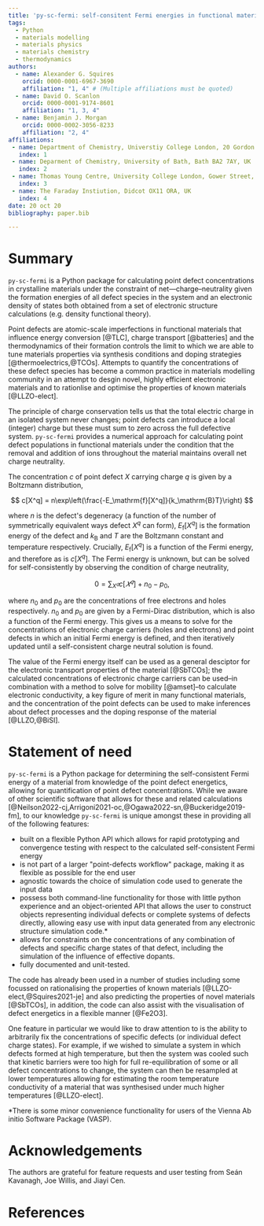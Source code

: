 ```yaml
---
title: 'py-sc-fermi: self-consitent Fermi energies in functional materials'
tags:
  - Python
  - materials modelling
  - materials physics
  - materials chemistry
  - thermodynamics
authors:
  - name: Alexander G. Squires 
    orcid: 0000-0001-6967-3690
    affiliation: "1, 4" # (Multiple affiliations must be quoted)
  - name: David O. Scanlon
    orcid: 0000-0001-9174-8601
    affiliation: "1, 3, 4"
  - name: Benjamin J. Morgan 
    orcid: 0000-0002-3056-8233
    affiliation: "2, 4"
affiliations:
 - name: Department of Chemistry, Universtiy College London, 20 Gordon Street, London WC1H 0AJ, UK
   index: 1
 - name: Deparment of Chemistry, University of Bath, Bath BA2 7AY, UK
   index: 2
 - name: Thomas Young Centre, University College London, Gower Street, London WC1E 6BT, UK
   index: 3
 - name: The Faraday Instiution, Didcot OX11 ORA, UK
   index: 4
date: 20 oct 20
bibliography: paper.bib

---
```


# Summary

`py-sc-fermi` is a Python package for calculating point defect concentrations in crystalline materials under the constraint of net&mdash;charge&ndash;neutrality given the formation energies of all defect species in the system and an electronic density of states both obtained from a set of electronic structure calculations (e.g. density functional theory).

Point defects are atomic-scale imperfections in functional materials that influence energy conversion [@TLC], charge transport [@batteries] and the thermodynamics of their formation controls the limit to which we are able to tune materials properties via synthesis conditions and doping strategies [@thermoelectrics,@TCOs]. Attempts to quantify the concentrations of these defect species has become a common practice in materials modelling community in an attempt to desgin novel, highly efficient electronic materials and to rationlise and optimise the properties of known materials [@LLZO-elect].

The principle of charge conservation tells us that the total electric charge in an isolated system never changes; point defects can introduce a local (integer) charge but these must sum to zero across the full defective system. `py-sc-fermi` provides a numerical approach for calculating point defect populations in functional materials under the condition that the removal and addition of ions throughout the material maintains overall net charge neutrality.

The concentration $c$ of point defect $X$ carrying charge $q$ is given by a Boltzmann distribution,

$$
c[X^q] = n\exp\left(\frac{-E_\mathrm{f}[X^q]}{k_\mathrm{B}T}\right)
$$

where $n$ is the defect's degeneracy (a function of the number of symmetrically equivalent ways defect $X^q$ can form), $E_\mathrm{f}[X^q]$ is the formation energy of the defect and $k_\mathrm{B}$ and $T$ are the Boltzmann constant and temperature respectively. Crucially, $E_\mathrm{f}[X^q]$ is a function of the Fermi energy, and therefore as is $c[X^q]$. The Fermi energy is unknown, but can be solved for self-consistently by observing the condition of charge neutrality,

$$
0 = \sum_{X^𝑞} c[𝑋^𝑞] + n_0 − p_0,
$$

where $n_0$ and $p_0$ are the concentrations of free electrons and holes respectively. $n_0$ and $p_0$ are given by a Fermi-Dirac distribution, which is also a function of the Fermi energy. This gives us a means to solve for the concentrations of electronic charge carriers (holes and electrons) and point defects in which an initial Fermi energy is defined, and then iteratively updated until a self-consistent charge neutral solution is found.

The value of the Fermi energy itself can be used as a general desciptor for the electronic transport properties of the material [@SbTCOs]; the calculated concentrations of electronic charge carriers can be used–in combination with a method to solve for mobility [@amset]–to calculate electronic conductivity, a key figure of merit in many functional materials, and the concentration of the point defects can be used to make inferences about defect processes and the doping response of the material [@LLZO,@BiSI].

 <!-- In other words, the charge contributions of all the charged defects plus any positive holes and negative electrons must sum to zero. The concentration of free electrons and holes are determined by the Fermi-Dirac distribuition, which is a function of the Fermi level.

Likewise the concentration of a charged defect is a function of its formation energy, which is in turn a function of the Fermi level $E_\mathrm{Fermi}$ (the input defect formation energies for `py-sc-Fermi` are given for $E_\mathrm{Fermi} = 0$). It is possible to construct simultaneous equations using the Fermi-Dirac distribution and the formation energy of a defect, adjusting the Fermi energy until the charge neutrality condition is satisfied, also known as a "self consistent Fermi energy" approach. An excellent discussion of the theory is avaiable in the paper published alongside the 
FORTRAN code that formed the intitial inspiration for `py-sc-fermi`, `SC-FERMI` [@Buckeridge2019-fm]. -->

# Statement of need

`py-sc-fermi` is a Python package for determining the self-consistent Fermi energy of a material from knowledge of the point defect
energetics, allowing for quantification of point defect concentrations. While we aware of other scientific software that allows for these and related calculations [@Neilson2022-cj,Arrigoni2021-oc,@Ogawa2022-sn,@Buckeridge2019-fm], to our knowledge `py-sc-fermi` is unique amongst these in providing all of the following features:

  - built on a flexible Python API which allows for rapid prototyping and convergence testing with respect to the calculated self-consistent Fermi energy
  - is not part of a larger "point-defects workflow" package, making it as flexible as possible for the end user
  - agnostic towards the choice of simulation code used to generate the input data
  - possess both command-line functionality for those with little python experience and an object-oriented API that allows the user to construct objects representing individual defects or complete systems of defects directly, allowing easy use with input data generated from any electronic structure simulation code.* 
  - allows for constraints on the concentrations of any combination of defects and specific charge states of that defect, including the simulation of the influence of effective dopants.
  - fully documented and unit-tested.

The code has already been used in a number of studies including some focussed on rationalising the 
properties of known materials [@LLZO-elect,@Squires2021-je] and also predicting the properties of novel materials [@SbTCOs], in addition, the code can also assist with the visualisation of defect energetics in a flexible manner [@Fe2O3].

One feature in particular we would like to draw attention to is the ability to arbitrarily fix the concentrations of specific defects (or individual defect charge states). For example, if we wished to simulate a system in which defects formed at high temperature, but then the system was cooled such that kinetic barriers were too high for full re-equilibration of some or all defect concentrations to change, the system can then be resampled at lower temperatures allowing for estimating the room temperature conductivity of a material that was synthesised under much higher temperatures [@LLZO-elect]. 




 *There is some minor convenience functionality for users of the Vienna Ab initio Software Package (VASP).



# Acknowledgements

The authors are grateful for feature requests and user testing from Seán Kavanagh, Joe Willis, and Jiayi Cen.

# References
